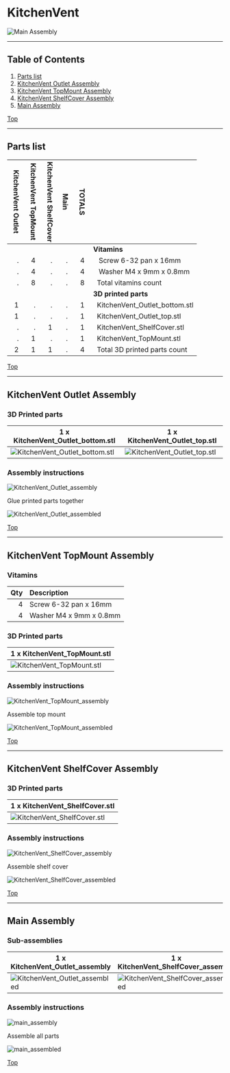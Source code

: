 <a name="TOP"></a>
# KitchenVent
![Main Assembly](assemblies/main_assembled.png)

<span></span>

---
## Table of Contents
1. [Parts list](#Parts_list)
1. [KitchenVent Outlet Assembly](#KitchenVent_Outlet_assembly)
1. [KitchenVent TopMount Assembly](#KitchenVent_TopMount_assembly)
1. [KitchenVent ShelfCover Assembly](#KitchenVent_ShelfCover_assembly)
1. [Main Assembly](#main_assembly)

<span></span>
[Top](#TOP)

---
<a name="Parts_list"></a>
## Parts list
| <span style="writing-mode: vertical-rl; text-orientation: mixed;">KitchenVent&nbsp;Outlet</span> | <span style="writing-mode: vertical-rl; text-orientation: mixed;">KitchenVent&nbsp;TopMount</span> | <span style="writing-mode: vertical-rl; text-orientation: mixed;">KitchenVent&nbsp;ShelfCover</span> | <span style="writing-mode: vertical-rl; text-orientation: mixed;">Main</span> | <span style="writing-mode: vertical-rl; text-orientation: mixed;">TOTALS</span> |  |
|---:|---:|---:|---:|---:|:---|
|  |  |  |  | | **Vitamins** |
| &nbsp;&nbsp;.&nbsp; | &nbsp;&nbsp;4&nbsp; | &nbsp;&nbsp;.&nbsp; | &nbsp;&nbsp;.&nbsp; |  &nbsp;&nbsp;4&nbsp; | &nbsp;&nbsp; Screw 6-32 pan x 16mm |
| &nbsp;&nbsp;.&nbsp; | &nbsp;&nbsp;4&nbsp; | &nbsp;&nbsp;.&nbsp; | &nbsp;&nbsp;.&nbsp; |  &nbsp;&nbsp;4&nbsp; | &nbsp;&nbsp; Washer  M4 x 9mm x 0.8mm |
| &nbsp;&nbsp;.&nbsp; | &nbsp;&nbsp;8&nbsp; | &nbsp;&nbsp;.&nbsp; | &nbsp;&nbsp;.&nbsp; | &nbsp;&nbsp;8&nbsp; | &nbsp;&nbsp;Total vitamins count |
|  |  |  |  | | **3D printed parts** |
| &nbsp;&nbsp;1&nbsp; | &nbsp;&nbsp;.&nbsp; | &nbsp;&nbsp;.&nbsp; | &nbsp;&nbsp;.&nbsp; |  &nbsp;&nbsp;1&nbsp; | &nbsp;&nbsp;KitchenVent_Outlet_bottom.stl |
| &nbsp;&nbsp;1&nbsp; | &nbsp;&nbsp;.&nbsp; | &nbsp;&nbsp;.&nbsp; | &nbsp;&nbsp;.&nbsp; |  &nbsp;&nbsp;1&nbsp; | &nbsp;&nbsp;KitchenVent_Outlet_top.stl |
| &nbsp;&nbsp;.&nbsp; | &nbsp;&nbsp;.&nbsp; | &nbsp;&nbsp;1&nbsp; | &nbsp;&nbsp;.&nbsp; |  &nbsp;&nbsp;1&nbsp; | &nbsp;&nbsp;KitchenVent_ShelfCover.stl |
| &nbsp;&nbsp;.&nbsp; | &nbsp;&nbsp;1&nbsp; | &nbsp;&nbsp;.&nbsp; | &nbsp;&nbsp;.&nbsp; |  &nbsp;&nbsp;1&nbsp; | &nbsp;&nbsp;KitchenVent_TopMount.stl |
| &nbsp;&nbsp;2&nbsp; | &nbsp;&nbsp;1&nbsp; | &nbsp;&nbsp;1&nbsp; | &nbsp;&nbsp;.&nbsp; | &nbsp;&nbsp;4&nbsp; | &nbsp;&nbsp;Total 3D printed parts count |

<span></span>
[Top](#TOP)

---
<a name="KitchenVent_Outlet_assembly"></a>
## KitchenVent Outlet Assembly
### 3D Printed parts

| 1 x KitchenVent_Outlet_bottom.stl | 1 x KitchenVent_Outlet_top.stl |
|---|---|
| ![KitchenVent_Outlet_bottom.stl](stls/KitchenVent_Outlet_bottom.png) | ![KitchenVent_Outlet_top.stl](stls/KitchenVent_Outlet_top.png) 



### Assembly instructions
![KitchenVent_Outlet_assembly](assemblies/KitchenVent_Outlet_assembly.png)

Glue printed parts together

![KitchenVent_Outlet_assembled](assemblies/KitchenVent_Outlet_assembled.png)

<span></span>
[Top](#TOP)

---
<a name="KitchenVent_TopMount_assembly"></a>
## KitchenVent TopMount Assembly
### Vitamins
|Qty|Description|
|---:|:----------|
|4| Screw 6-32 pan x 16mm|
|4| Washer  M4 x 9mm x 0.8mm|


### 3D Printed parts

| 1 x KitchenVent_TopMount.stl |
|---|
| ![KitchenVent_TopMount.stl](stls/KitchenVent_TopMount.png) 



### Assembly instructions
![KitchenVent_TopMount_assembly](assemblies/KitchenVent_TopMount_assembly.png)

Assemble top mount 

![KitchenVent_TopMount_assembled](assemblies/KitchenVent_TopMount_assembled.png)

<span></span>
[Top](#TOP)

---
<a name="KitchenVent_ShelfCover_assembly"></a>
## KitchenVent ShelfCover Assembly
### 3D Printed parts

| 1 x KitchenVent_ShelfCover.stl |
|---|
| ![KitchenVent_ShelfCover.stl](stls/KitchenVent_ShelfCover.png) 



### Assembly instructions
![KitchenVent_ShelfCover_assembly](assemblies/KitchenVent_ShelfCover_assembly.png)

Assemble shelf cover 

![KitchenVent_ShelfCover_assembled](assemblies/KitchenVent_ShelfCover_assembled.png)

<span></span>
[Top](#TOP)

---
<a name="main_assembly"></a>
## Main Assembly
### Sub-assemblies

| 1 x KitchenVent_Outlet_assembly | 1 x KitchenVent_ShelfCover_assembly | 1 x KitchenVent_TopMount_assembly |
|---|---|---|
| ![KitchenVent_Outlet_assembled](assemblies/KitchenVent_Outlet_assembled_tn.png) | ![KitchenVent_ShelfCover_assembled](assemblies/KitchenVent_ShelfCover_assembled_tn.png) | ![KitchenVent_TopMount_assembled](assemblies/KitchenVent_TopMount_assembled_tn.png) 



### Assembly instructions
![main_assembly](assemblies/main_assembly.png)

Assemble all parts 

![main_assembled](assemblies/main_assembled.png)

<span></span>
[Top](#TOP)
